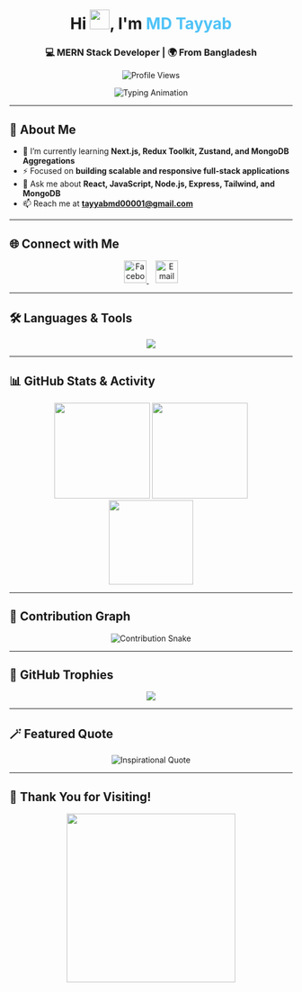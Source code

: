<!-- Profile Header -->
<h1 align="center">
  Hi <img src="https://media.giphy.com/media/hvRJCLFzcasrR4ia7z/giphy.gif" width="35">, I'm <span style="color:#4FC3F7;">MD Tayyab</span>
</h1>

<h3 align="center">💻 MERN Stack Developer | 🌍 From Bangladesh</h3>

<p align="center">
  <img src="https://komarev.com/ghpvc/?username=tayyab011&label=Profile%20Views&color=blueviolet&style=flat-square" alt="Profile Views" />
</p>

<!-- Typing Animation -->
<p align="center">
  <img src="https://readme-typing-svg.herokuapp.com?font=Fira+Code&weight=600&size=24&pause=1000&color=00BFFF&center=true&vCenter=true&width=700&lines=Full+Stack+MERN+Developer;Open+Source+Contributor;Passionate+About+Clean+Code+%26+Performance;Lifelong+Learner+🚀" alt="Typing Animation" />
</p>

---

## 🧠 About Me  

- 🌱 I’m currently learning **Next.js, Redux Toolkit, Zustand, and MongoDB Aggregations**  
- ⚡ Focused on **building scalable and responsive full-stack applications**  
- 💬 Ask me about **React, JavaScript, Node.js, Express, Tailwind, and MongoDB**  
- 📫 Reach me at **tayyabmd00001@gmail.com**

---

## 🌐 Connect with Me
<p align="center">
  <!-- Replace REPLACE_WITH_YOUR_FACEBOOK_URL with your real Facebook URL -->
  <a href="REPLACE_WITH_YOUR_FACEBOOK_URL" target="_blank" rel="noopener noreferrer">
    <img src="https://skillicons.dev/icons?i=facebook" alt="Facebook" height="40"/>
  </a>
  &nbsp;&nbsp;
  <a href="mailto:tayyabmd00001@gmail.com">
    <img src="https://skillicons.dev/icons?i=gmail" alt="Email" height="40"/>
  </a>
</p>

---

## 🛠️ Languages & Tools

<p align="center">
  <img src="https://skillicons.dev/icons?i=html,css,js,react,nextjs,nodejs,express,mongodb,redux,zustand,tailwind,bootstrap,git,figma,vscode" />
</p>

---

## 📊 GitHub Stats & Activity  

<div align="center">

<img src="https://github-readme-stats.vercel.app/api?username=tayyab011&show_icons=true&theme=tokyonight&hide_border=true" height="170"/>
<img src="https://github-readme-streak-stats.herokuapp.com/?user=tayyab011&theme=tokyonight&hide_border=true" height="170"/>

<br>

<img src="https://github-readme-stats.vercel.app/api/top-langs?username=tayyab011&layout=compact&theme=tokyonight&hide_border=true" height="150"/>

</div>

---

## 🐍 Contribution Graph
<p align="center">
  <img src="https://github.com/tayyab011/tayyab011/blob/output/github-contribution-grid-snake.svg" alt="Contribution Snake"/>
</p>

---

## 🧩 GitHub Trophies
<p align="center">
  <img src="https://github-profile-trophy.vercel.app/?username=tayyab011&theme=onestar&no-frame=true&margin-w=15&margin-h=15" />
</p>

---

## 🪄 Featured Quote
<p align="center">
  <img src="https://quotes-github-readme.vercel.app/api?type=horizontal&theme=tokyonight" alt="Inspirational Quote" />
</p>

---

## 🎉 Thank You for Visiting!
<p align="center">
  <img src="https://media.giphy.com/media/v1.Y2lkPTc5MGI3NjExZ3p5bGF5bWZta2F1azNxNm9lYmpoZXVsZ2JicmZpZWdlY2lxdDcyNyZlcD12MV9naWZzX3NlYXJjaCZjdD1n/Y0b2cFMRQAZfHjUMtJ/giphy.gif" width="300"/>
</p>
